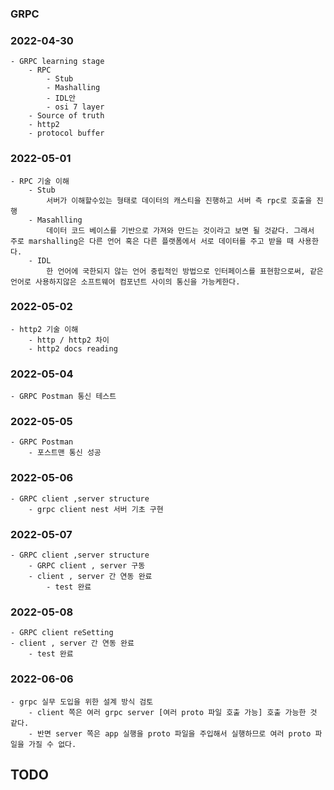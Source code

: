 ### GRPC

### 2022-04-30
    - GRPC learning stage
        - RPC
            - Stub
            - Mashalling
            - IDL안
            - osi 7 layer
        - Source of truth
        - http2
        - protocol buffer

### 2022-05-01
    - RPC 기술 이해
        - Stub
            서버가 이해할수있는 형태로 데이터의 캐스티을 진행하고 서버 측 rpc로 호출을 진행
        - Masahlling
            데이터 코드 베이스를 기반으로 가져와 만드는 것이라고 보면 될 것같다. 그래서 주로 marshalling은 다른 언어 혹은 다른 플랫폼에서 서로 데이터를 주고 받을 때 사용한다.
        - IDL
            한 언어에 국한되지 않는 언어 중립적인 방법으로 인터페이스를 표현함으로써, 같은 언어로 사용하지않은 소프트웨어 컴포넌트 사이의 통신을 가능케한다.


### 2022-05-02
    - http2 기술 이해
        - http / http2 차이
        - http2 docs reading

### 2022-05-04
    - GRPC Postman 통신 테스트

### 2022-05-05
    - GRPC Postman 
        - 포스트맨 통신 성공

### 2022-05-06
    - GRPC client ,server structure
        - grpc client nest 서버 기초 구현

### 2022-05-07
    - GRPC client ,server structure
        - GRPC client , server 구동
        - client , server 간 연동 완료
            - test 완료

### 2022-05-08
    - GRPC client reSetting
    - client , server 간 연동 완료
        - test 완료

### 2022-06-06
    - grpc 실무 도입을 위한 설계 방식 검토
        - client 쪽은 여러 grpc server [여러 proto 파일 호출 가능] 호출 가능한 것 같다.
        - 반면 server 쪽은 app 실행을 proto 파일을 주입해서 실행하므로 여러 proto 파일을 가질 수 없다.

## TODO